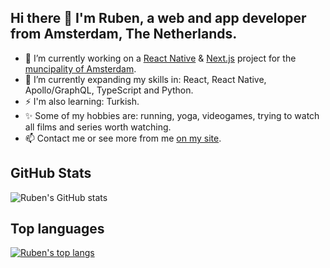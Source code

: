 ## Hi there 👋 I'm Ruben, a web and app developer from Amsterdam, The Netherlands.

<!--
**RubenSibon/RubenSibon** is a ✨ _special_ ✨ repository because its `README.md` (this file) appears on your GitHub profile.

Here are some ideas to get you started:

- 🔭 I’m currently working on ...
- 🌱 I’m currently learning ...
- 👯 I’m looking to collaborate on ...
- 🤔 I’m looking for help with ...
- 💬 Ask me about ...
- 📫 How to reach me: ...
- 😄 Pronouns: ...
- ⚡ Fun fact: ...
-->

- 🔭 I’m currently working on a [React Native](https://reactnative.dev/) & [Next.js](https://nextjs.org/) project for the [muncipality of Amsterdam](https://www.amsterdam.nl/).
- 🌱 I’m currently expanding my skills in: React, React Native, Apollo/GraphQL, TypeScript and Python.
- ⚡ I'm also learning: Turkish.
- ✨ Some of my hobbies are: running, yoga, videogames, trying to watch all films and series worth watching.
- 📫 Contact me or see more from me [on my site](https://www.rubensibon.nl/).

## GitHub Stats

![Ruben's GitHub stats](https://github-readme-stats.vercel.app/api?username=RubenSibon&bg_color=30,e96443,904e95&title_color=fff&text_color=fff&hide=stars)

## Top languages

[![Ruben's top langs](https://github-readme-stats.vercel.app/api/top-langs/?username=RubenSibon&layout=compact&langs_count=10)](https://github.com/anuraghazra/github-readme-stats)
